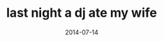 ---
layout: default
modal-id: 9
date: 2014-07-14
img: pluto.png
alt: image-alt
title: last night a dj ate my wife
music_types: dubstep, hiphop, IDM, breaks
description: a glitched out tour through hiphop, IDM, dubstep and breaks
mixcloud_direct_link: https://www.mixcloud.com/growltiger23/last-night-a-dj-ate-my-wife/
download_url: http://cl.ly/1j1B0B0H0D3P/download/Last%20Night%20a%20DJ%20Ate%20My%20Wife.mp3
mixcloud_url: https://www.mixcloud.com/widget/iframe/?embed_type=widget_standard&amp;embed_uuid=3f6c9204-a6ad-4657-b33c-c8a6f03b403a&amp;feed=https%3A%2F%2Fwww.mixcloud.com%2Fgrowltiger23%2Flast-night-a-dj-ate-my-wife%2F&amp;hide_cover=1&amp;hide_tracklist=1&amp;replace=0" frameborder="0"

---